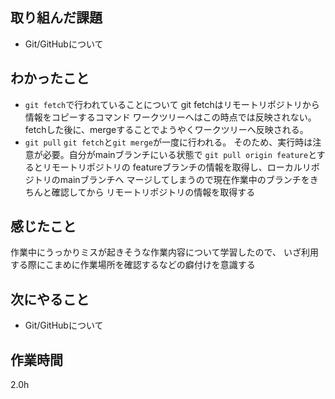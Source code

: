 ## 取り組んだ課題
* Git/GitHubについて
## わかったこと
  * `git fetch`で行われていることについて
    git fetchはリモートリポジトリから情報をコピーするコマンド
    ワークツリーへはこの時点では反映されない。
    fetchした後に、mergeすることでようやくワークツリーへ反映される。
  * `git pull`
    `git fetch`と`git merge`が一度に行われる。
    そのため、実行時は注意が必要。自分がmainブランチにいる状態で
    `git pull origin feature`とするとリモートリポジトリの
    featureブランチの情報を取得し、ローカルリポジトリのmainブランチへ
    マージしてしまうので現在作業中のブランチをきちんと確認してから
    リモートリポジトリの情報を取得する
## 感じたこと
  作業中にうっかりミスが起きそうな作業内容について学習したので、
  いざ利用する際にこまめに作業場所を確認するなどの癖付けを意識する

## 次にやること
  * Git/GitHubについて
## 作業時間
2.0h

